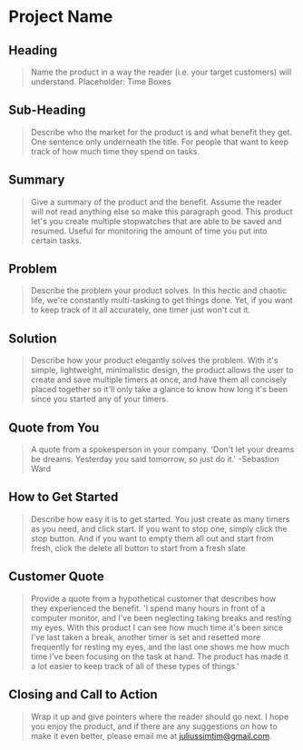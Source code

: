 # Project Name #

<!-- 
> This material was originally posted [here](http://www.quora.com/What-is-Amazons-approach-to-product-development-and-product-management). It is reproduced here for posterities sake.

There is an approach called "working backwards" that is widely used at Amazon. They work backwards from the customer, rather than starting with an idea for a product and trying to bolt customers onto it. While working backwards can be applied to any specific product decision, using this approach is especially important when developing new products or features.

For new initiatives a product manager typically starts by writing an internal press release announcing the finished product. The target audience for the press release is the new/updated product's customers, which can be retail customers or internal users of a tool or technology. Internal press releases are centered around the customer problem, how current solutions (internal or external) fail, and how the new product will blow away existing solutions.

If the benefits listed don't sound very interesting or exciting to customers, then perhaps they're not (and shouldn't be built). Instead, the product manager should keep iterating on the press release until they've come up with benefits that actually sound like benefits. Iterating on a press release is a lot less expensive than iterating on the product itself (and quicker!).

If the press release is more than a page and a half, it is probably too long. Keep it simple. 3-4 sentences for most paragraphs. Cut out the fat. Don't make it into a spec. You can accompany the press release with a FAQ that answers all of the other business or execution questions so the press release can stay focused on what the customer gets. My rule of thumb is that if the press release is hard to write, then the product is probably going to suck. Keep working at it until the outline for each paragraph flows. 

Oh, and I also like to write press-releases in what I call "Oprah-speak" for mainstream consumer products. Imagine you're sitting on Oprah's couch and have just explained the product to her, and then you listen as she explains it to her audience. That's "Oprah-speak", not "Geek-speak".

Once the project moves into development, the press release can be used as a touchstone; a guiding light. The product team can ask themselves, "Are we building what is in the press release?" If they find they're spending time building things that aren't in the press release (overbuilding), they need to ask themselves why. This keeps product development focused on achieving the customer benefits and not building extraneous stuff that takes longer to build, takes resources to maintain, and doesn't provide real customer benefit (at least not enough to warrant inclusion in the press release).
 -->
 
## Heading ##
  > Name the product in a way the reader (i.e. your target customers) will understand.
  Placeholder: Time Boxes

## Sub-Heading ##
  > Describe who the market for the product is and what benefit they get. One sentence only underneath the title.
  For people that want to keep track of how much time they spend on tasks.

## Summary ##
  > Give a summary of the product and the benefit. Assume the reader will not read anything else so make this paragraph good.
  This product let's you create multiple stopwatches that are able to be saved and resumed. 
  Useful for monitoring the amount of time you put into certain tasks.

## Problem ##
  > Describe the problem your product solves.
  In this hectic and chaotic life, we're constantly multi-tasking to get things done. Yet, if you want to keep track of it all 
  accurately, one timer just won't cut it.

## Solution ##
  > Describe how your product elegantly solves the problem.
  With it's simple, lightweight, minimalistic design, the product allows the user to create and save multiple timers at once,
  and have them all concisely placed together so it'll only take a glance to know how long it's been since you started any of your timers.

## Quote from You ##
  > A quote from a spokesperson in your company.
  'Don't let your dreams be dreams. Yesterday you said tomorrow, so just do it.' -Sebastion Ward

## How to Get Started ##
  > Describe how easy it is to get started.
  You just create as many timers as you need, and click start.
  If you want to stop one, simply click the stop button.
  And if you want to empty them all out and start from fresh,
  click the delete all button to start from a fresh slate.

## Customer Quote ##
  > Provide a quote from a hypothetical customer that describes how they experienced the benefit.
  'I spend many hours in front of a computer monitor, and I've been neglecting taking breaks and resting my eyes.
  With this product I can see how much time it's been since I've last taken a break, another timer is set and resetted
  more frequently for resting my eyes, and the last one shows me how much time I've been focusing on the task at hand.
  The product has made it a lot easier to keep track of all of these types of things.'

## Closing and Call to Action ##
  > Wrap it up and give pointers where the reader should go next.
  I hope you enjoy the product, and if there are any suggestions on how to make it even better,
  please email me at juliussimtim@gmail.com.
